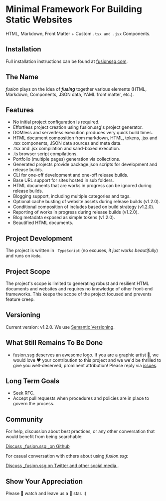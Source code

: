 # Minimal Framework For Building Static Websites

HTML, Markdown, Front Matter + Custom `.tsx and .jsx` Components.

## Installation

Full installation instructions can be found at [fusionssg.com](https://fusionssg.com/docs/installation/).

## The Name

_fusion_ plays on the idea of **_fusing_** together various elements (HTML, Markdown, Components, JSON data, YAML front matter, etc.).

## Features

- No initial project configuration is required.
- Effortless project creation using fusion.ssg's project generator.
- DOMless and serverless execution produces very quick build times.
- HTML document composition from markdown, HTML, tokens, .jsx and .tsx components, JSON data sources and meta data.
- .tsx and .jsx compilation and sand-boxed execution.
- .ts browser script compilations.
- Portfolio (multiple pages) generation via collections.
- Generated projects provide package.json scripts for development and release builds.
- CLI for one-off development and one-off release builds.
- Base URL support for sites hosted in sub folders.
- HTML documents that are works in progress can be ignored during release builds.
- Blogging support, including multiple categories and tags.
- Optional cache busting of website assets during release builds (v1.2.0).
- Conditional composition of includes based on build strategy (v1.2.0).
- Reporting of works in progress during release builds (v1.2.0).
- Blog metadata exposed as simple tokens (v1.2.0).
- Beautified HTML documents.

## Project Development

The project is written in ` TypeScript` (no excuses, _it just works beautifully_) and runs on `Node`.

## Project Scope

The project's scope is limited to generating robust and resilient HTML documents and websites and requires no knowledge of other front-end frameworks. This keeps the scope of the project focused and prevents feature creep.

## Versioning

Current version: v1.2.0. We use [Semantic Versioning](https://semver.org/).

## What Still Remains To Be Done

- fusion.ssg deserves an awesome logo. If you are a graphic artist 🎨, we would love ❤️  your contribution to this project and we we'd be thrilled to give you well-deserved, prominent attribution! Please reply via [issues](https://github.com/4awpawz/fusion.ssg/issues/51).

## Long Term Goals

- Seek RFC.
- Accept pull requests when procedures and policies are in place to govern the process.

## Community

For help, discussion about best practices, or any other conversation that would benefit from being searchable:

[Discuss _fusion.ssg _on Github](https://github.com/4awpawz/fusion.ssg/discussions)

For casual conversation with others about using _fusion.ssg_:

[Discuss _fusion.ssg on Twitter and other social media.](https://twitter.com).

## Show Your Appreciation

Please 👀 watch and leave us a 🌟 star. :)
